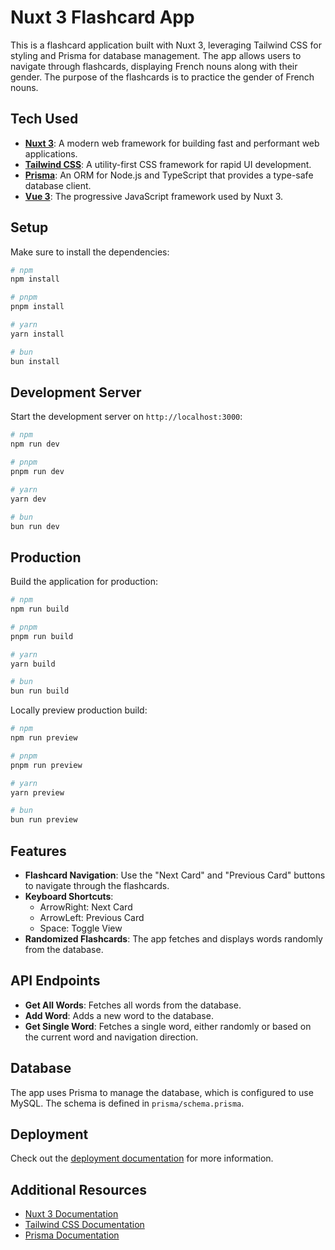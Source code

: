 # Nuxt 3 Flashcard App

This is a flashcard application built with Nuxt 3, leveraging Tailwind CSS for styling and Prisma for database management. The app allows users to navigate through flashcards, displaying French nouns along with their gender. The purpose of the flashcards is to practice the gender of French nouns.

## Tech Used

- **[Nuxt 3](https://nuxt.com/)**: A modern web framework for building fast and performant web applications.
- **[Tailwind CSS](https://tailwindcss.com/)**: A utility-first CSS framework for rapid UI development.
- **[Prisma](https://www.prisma.io/)**: An ORM for Node.js and TypeScript that provides a type-safe database client.
- **[Vue 3](https://vuejs.org/)**: The progressive JavaScript framework used by Nuxt 3.

## Setup

Make sure to install the dependencies:

```bash
# npm
npm install

# pnpm
pnpm install

# yarn
yarn install

# bun
bun install
```

## Development Server

Start the development server on `http://localhost:3000`:

```bash
# npm
npm run dev

# pnpm
pnpm run dev

# yarn
yarn dev

# bun
bun run dev
```

## Production

Build the application for production:

```bash
# npm
npm run build

# pnpm
pnpm run build

# yarn
yarn build

# bun
bun run build
```

Locally preview production build:

```bash
# npm
npm run preview

# pnpm
pnpm run preview

# yarn
yarn preview

# bun
bun run preview
```

## Features

- **Flashcard Navigation**: Use the "Next Card" and "Previous Card" buttons to navigate through the flashcards.
- **Keyboard Shortcuts**: 
  - ArrowRight: Next Card
  - ArrowLeft: Previous Card
  - Space: Toggle View
- **Randomized Flashcards**: The app fetches and displays words randomly from the database.

## API Endpoints

- **Get All Words**: Fetches all words from the database.
- **Add Word**: Adds a new word to the database.
- **Get Single Word**: Fetches a single word, either randomly or based on the current word and navigation direction.

## Database

The app uses Prisma to manage the database, which is configured to use MySQL. The schema is defined in `prisma/schema.prisma`.

## Deployment

Check out the [deployment documentation](https://nuxt.com/docs/getting-started/deployment) for more information.

## Additional Resources

- [Nuxt 3 Documentation](https://nuxt.com/docs/getting-started/introduction)
- [Tailwind CSS Documentation](https://tailwindcss.com/docs)
- [Prisma Documentation](https://www.prisma.io/docs)
